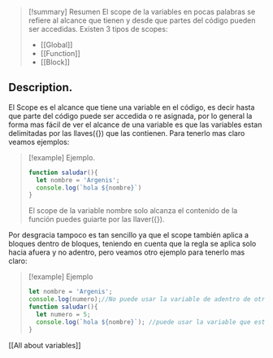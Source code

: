 >[!summary] Resumen
>El scope de la variables en pocas palabras se refiere al alcance que tienen y desde que partes del código pueden ser accedidas. Existen 3 tipos de scopes:
>- [[Global]]
>- [[Function]]
>- [[Block]]

## Description.
El Scope es el alcance que tiene una variable en el código, es decir hasta que parte del código puede ser accedida o re asignada, por lo general la forma mas fácil de ver el alcance de una variable es que las variables estan delimitadas por las llaves({}) que las contienen.
Para tenerlo mas claro veamos ejemplos:

>[!example] Ejemplo.
>```javascript
>function saludar(){
>	let nombre = 'Argenis';
>	console.log(`hola ${nombre}`)
>}
>```
>El scope de la variable nombre solo alcanza el contenido de la función puedes guiarte por las llaver({}).

Por desgracia tampoco es tan sencillo ya que el scope también aplica a bloques dentro de bloques, teniendo en cuenta que la regla se aplica solo hacia afuera y no adentro, pero veamos otro ejemplo para tenerlo mas claro:
>[!example] Ejemplo
>```javascript
>let nombre = 'Argenis';
>console.log(numero);//No puede usar la variable de adentro de otro bloque
>function saludar(){
>	let numero = 5;
>	console.log(`hola ${nombre}`); //puede usar la variable que esta afuera.
>}
>```

[[All about variables]]